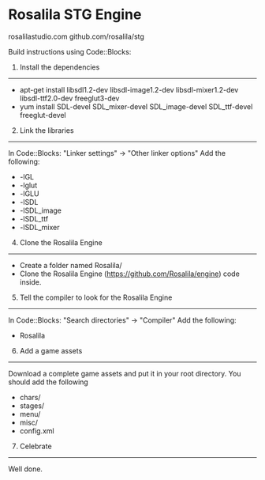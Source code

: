 Rosalila STG Engine
===================
rosalilastudio.com
github.com/rosalila/stg


Build instructions using Code::Blocks:

1. Install the dependencies
---------------------------
* apt-get install libsdl1.2-dev libsdl-image1.2-dev libsdl-mixer1.2-dev libsdl-ttf2.0-dev freeglut3-dev
* yum install SDL-devel SDL_mixer-devel SDL_image-devel SDL_ttf-devel freeglut-devel 

2. Link the libraries
---------------------
In Code::Blocks: "Linker settings" -> "Other linker options"
Add the following:
*   -lGL
*   -lglut
*   -lGLU
*   -lSDL
*   -lSDL_image
*   -lSDL_ttf
*   -lSDL_mixer

4. Clone the Rosalila Engine
----------------------------
*   Create a folder named Rosalila/
*   Clone the Rosalila Engine (https://github.com/Rosalila/engine) code inside.
 
5. Tell the compiler to look for the Rosalila Engine
----------------------------------------------------
In Code::Blocks: "Search directories" -> "Compiler"
Add the following:
*   Rosalila

6. Add a game assets
--------------------
Download a complete game assets and put it in your root directory.
You should add the following
*   chars/
*   stages/
*   menu/
*   misc/
*   config.xml

7. Celebrate
------------
Well done.
